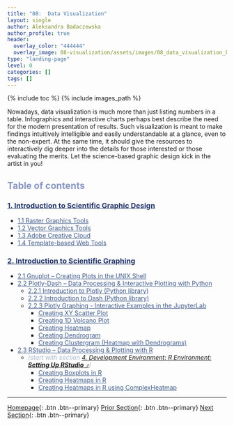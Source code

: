```yaml
---
title: "08:  Data Visualization"
layout: single
author: Aleksandra Badaczewska
author_profile: true
header:
  overlay_color: "444444"
  overlay_image: 08-visualization/assets/images/08_data_visualization_banner.png
type: "landing-page"
level: 0
categories: []
tags: []
---
```


{% include toc %}
{% include images_path %}


Nowadays, data visualization is much more than just listing numbers in a table. Infographics and interactive charts perhaps best describe the need for the modern presentation of results. Such visualization is meant to make findings intuitively intelligible and easily understandable at a glance, even to the non-expert. At the same time, it should give the resources to interactively dig deeper into the details for those interested or those evaluating the merits. Let the science-based graphic design kick in the artist in you!


## <span style="color: #8997c1;">Table of contents</span>

### **<a href="01-IMAGES/01-scientific-graphic-design-intro" style="color: #24376b;">1. Introduction to Scientific Graphic Design</a>**
* <a href="01-IMAGES/02-raster-graphics-tools" style="color: #3f5a8a;">1.1 Raster Graphics Tools</a>
* <a href="01-IMAGES/03-vector-graphics-tools" style="color: #3f5a8a;">1.2 Vector Graphics Tools</a>
* <a href="01-IMAGES/04-adobe-creative-cloud" style="color: #3f5a8a;">1.3 Adobe Creative Cloud</a>
* <a href="01-IMAGES/05-template-based-web-tools" style="color: #3f5a8a;">1.4 Template-based Web Tools</a>

### **<a href="02-GRAPHS/01-introduction-to-scientific-graphing" style="color: #24376b;">2. Introduction to Scientific Graphing</a>**
* <a href="02-GRAPHS/01-GNUPLOT/01-gnuplot-basics" style="color: #3f5a8a;">2.1 Gnuplot – Creating Plots in the UNIX Shell</a>
* <a href="02-GRAPHS/02-PYTHON/01-interactive-graphing-with-python" style="color: #3f5a8a;">2.2 Plotly-Dash – Data Processing & Interactive Plotting with Python</a>
  * <a href="02-GRAPHS/02-PYTHON/02-intro-to-plotly-graphs" style="color: #3f5a8a;">2.2.1 Introduction to Plotly (Python library)</a>
  * <a href="02-GRAPHS/02-PYTHON/03-intro-to-dash-widgets" style="color: #3f5a8a;">2.2.2 Introduction to Dash (Python library)</a>
  * <a href="02-GRAPHS/02-PYTHON/04-plotly-examples-in-jupyterlab" style="color: #3f5a8a;">2.2.3 Plotly Graphing - Interactive Examples in the JupyterLab</a>
    * <a href="02-GRAPHS/02-PYTHON/06-plotly-tutorial-scatter-plot" style="color: #3f5a8a;">Creating XY Scatter Plot</a>
    * <a href="02-GRAPHS/02-PYTHON/07-plotly-tutorial-volcano-plot" style="color: #3f5a8a;">Creating 1D Volcano Plot</a>
    * <a href="02-GRAPHS/02-PYTHON/08-plotly-tutorial-heatmap-plot" style="color: #3f5a8a;">Creating Heatmap</a>
    * <a href="02-GRAPHS/02-PYTHON/09-plotly-tutorial-dendrogram-plot" style="color: #3f5a8a;">Creating Dendrogram</a>
    * <a href="02-GRAPHS/02-PYTHON/10-plotly-tutorial-clustergram-plot" style="color: #3f5a8a;">Creating Clustergram (Heatmap with Dendrograms)</a>
* <a href="02-GRAPHS/03-R/01-graphing-with-rstudio" style="color: #3f5a8a;">2.3 RStudio – Data Processing & Plotting with R</a>
  * <span style="color: #a9bbd1;"><i>(start with section <a href="https://datascience.101workbook.org/04-DevelopmentEnvironment/03A-tutorial-setting-up-rstudio" target="_blank">4. Development Environment: R Environment: <b>Setting Up RStudio</b>   ⤴</a>)</i></span>
    * <a href="02-GRAPHS/03-R/03-rstudio-tutorial-box-plot" style="color: #3f5a8a;">Creating Boxplots in R</a>
    * <a href="02-GRAPHS/03-R/04-rstudio-tutorial-heatmap-plot" style="color: #3f5a8a;">Creating Heatmaps in R</a>
    * <a href="02-GRAPHS/03-R/05-rstudio-tutorial-ComplexHeatmap" style="color: #3f5a8a;">Creating Heatmaps in R  using ComplexHeatmap</a>

---

[Homepage](../index.md){: .btn  .btn--primary}
[Prior Section](../07-DataParsing/00-DataParsing-LandingPage){: .btn  .btn--primary}
[Next Section](../09-ProjectManagement/00-ProjectManagement-LandingPage){: .btn  .btn--primary}
